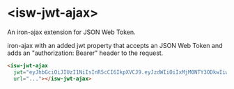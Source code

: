 # \<isw-jwt-ajax\>

An iron-ajax extension for JSON Web Token.

iron-ajax with an added jwt property that accepts an JSON Web Token and adds an "authorization: Bearer" header to the request.

```html
<isw-jwt-ajax
  jwt="eyJhbGciOiJIUzI1NiIsInR5cCI6IkpXVCJ9.eyJzdWIiOiIxMjM0NTY3ODkwIiwibmFtZSI6IkpvaG4gRG9lIiwiYWRtaW4iOnRydWV9.TJVA95OrM7E2cBab30RMHrHDcEfxjoYZgeFONFh7HgQ"
  url="..."></isw-jwt-ajax>
```